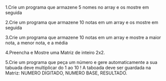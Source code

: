 1.Crie um programa que  armazene 5 nomes no array e os mostre em seguida

2.Crie um programa que  armazene 10 notas em um array e os mostre em seguida

3.Crie um programa que  armazene 10 notas em um array e mostre a maior nota, a menor nota, e a média

4.Preencha e Mostre uma Matriz de inteiro 2x2.

5.Crie um programa que peça um número e gere automaticamente a sua tabuada deve multiplicar do 1 ao 10 !  A taboada deve ser guardada na Matriz: NUMERO DIGITADO, NUMERO BASE, RESULTADO.


